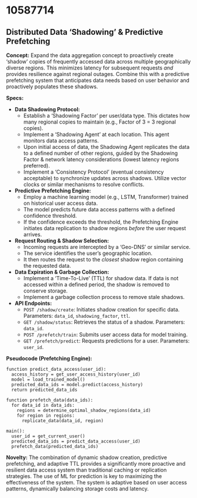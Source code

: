 # 10587714

## Distributed Data ‘Shadowing’ & Predictive Prefetching

**Concept:** Expand the data aggregation concept to proactively create ‘shadow’ copies of frequently accessed data across multiple geographically diverse regions. This minimizes latency for subsequent requests *and* provides resilience against regional outages.  Combine this with a predictive prefetching system that anticipates data needs based on user behavior and proactively populates these shadows.

**Specs:**

*   **Data Shadowing Protocol:**
    *   Establish a ‘Shadowing Factor’ per user/data type. This dictates how many regional copies to maintain (e.g., Factor of 3 = 3 regional copies).
    *   Implement a ‘Shadowing Agent’ at each location. This agent monitors data access patterns.
    *   Upon initial access of data, the Shadowing Agent replicates the data to a defined number of other regions, guided by the Shadowing Factor & network latency considerations (lowest latency regions preferred).
    *   Implement a ‘Consistency Protocol’ (eventual consistency acceptable) to synchronize updates across shadows.  Utilize vector clocks or similar mechanisms to resolve conflicts.
*   **Predictive Prefetching Engine:**
    *   Employ a machine learning model (e.g., LSTM, Transformer) trained on historical user access data.
    *   The model predicts future data access patterns with a defined confidence threshold.
    *   If the confidence exceeds the threshold, the Prefetching Engine initiates data replication to shadow regions *before* the user request arrives.
*   **Request Routing & Shadow Selection:**
    *   Incoming requests are intercepted by a ‘Geo-DNS’ or similar service.
    *   The service identifies the user’s geographic location.
    *   It then routes the request to the *closest* shadow region containing the requested data.
*   **Data Expiration & Garbage Collection:**
    *   Implement a ‘Time-To-Live’ (TTL) for shadow data.  If data is not accessed within a defined period, the shadow is removed to conserve storage.
    *   Implement a garbage collection process to remove stale shadows.
*   **API Endpoints:**
    *   `POST /shadow/create`:  Initiates shadow creation for specific data. Parameters: `data_id`, `shadowing_factor`, `ttl`.
    *   `GET /shadow/status`: Retrieves the status of a shadow. Parameters: `data_id`.
    *   `POST /prefetch/train`:  Submits user access data for model training.
    *   `GET /prefetch/predict`:  Requests predictions for a user. Parameters: `user_id`.

**Pseudocode (Prefetching Engine):**

```
function predict_data_access(user_id):
  access_history = get_user_access_history(user_id)
  model = load_trained_model()
  predicted_data_ids = model.predict(access_history)
  return predicted_data_ids

function prefetch_data(data_ids):
  for data_id in data_ids:
    regions = determine_optimal_shadow_regions(data_id)
    for region in regions:
      replicate_data(data_id, region)

main():
  user_id = get_current_user()
  predicted_data_ids = predict_data_access(user_id)
  prefetch_data(predicted_data_ids)
```

**Novelty:**  The combination of dynamic shadow creation, predictive prefetching, and adaptive TTL provides a significantly more proactive and resilient data access system than traditional caching or replication strategies.  The use of ML for prediction is key to maximizing the effectiveness of the system.  The system is adaptive based on user access patterns, dynamically balancing storage costs and latency.
